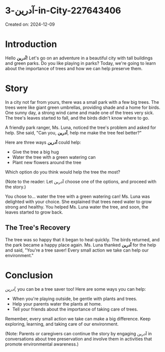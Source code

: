 # آدرین-3-in-City-227643406

Created on: 2024-12-09

**Introduction**
===============

Hello **آدرین**! Let's go on an adventure in a beautiful city with tall buildings and green parks. Do you like playing in parks? Today, we're going to learn about the importance of trees and how we can help preserve them.

**Story**
==========

In a city not far from yours, there was a small park with a few big trees. The trees were like giant green umbrellas, providing shade and a home for birds. One sunny day, a strong wind came and made one of the trees very sick. The tree's leaves started to fall, and the birds didn't know where to go.

A friendly park ranger, Ms. Luna, noticed the tree's problem and asked for help. She said, "Can you, **آدرین**, help me make the tree feel better?" 

Here are three ways **آدرین** could help:

* Give the tree a big hug
* Water the tree with a green watering can
* Plant new flowers around the tree

Which option do you think would help the tree the most?

(Note to the reader: Let آدرین choose one of the options, and proceed with the story.)

You chose to... water the tree with a green watering can! Ms. Luna was delighted with your choice. She explained that trees need water to grow strong and healthy. You helped Ms. Luna water the tree, and soon, the leaves started to grow back.

**The Tree's Recovery**
------------------------

The tree was so happy that it began to heal quickly. The birds returned, and the park became a happy place again. Ms. Luna thanked **آدرین** for the help and said, "You're a tree saver! Every small action we take can help our environment."

**Conclusion**
==============

*آدرین*, you can be a tree saver too! Here are some ways you can help:

* When you're playing outside, be gentle with plants and trees.
* Help your parents water the plants at home.
* Tell your friends about the importance of taking care of trees.

Remember, every small action we take can make a big difference. Keep exploring, learning, and taking care of our environment.

(Note: Parents or caregivers can continue the story by engaging آدرین in conversations about tree preservation and involve them in activities that promote environmental awareness.)
